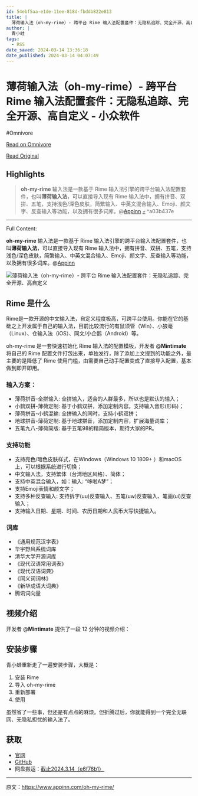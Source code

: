 ```yaml
---
id: 54ebf5aa-e1de-11ee-818d-fbddb822e813
title: |
  薄荷输入法（oh-my-rime）- 跨平台 Rime 输入法配置套件：无隐私追踪、完全开源、高自定义 - 小众软件
author: |
  青小蛙
tags:
  - RSS
date_saved: 2024-03-14 13:36:18
date_published: 2024-03-14 04:07:49
---
```


# 薄荷输入法（oh-my-rime）- 跨平台 Rime 输入法配置套件：无隐私追踪、完全开源、高自定义 - 小众软件
#Omnivore

[Read on Omnivore](https://omnivore.app/me/oh-my-rime-rime-18e3c1d86c3)

[Read Original](https://www.appinn.com/oh-my-rime/)

## Highlights

> **oh-my-rime** 输入法是一款基于 Rime 输入法引擎的跨平台输入法配置套件，也叫**薄荷输入法**，可以直接导入现有 Rime 输入法中，拥有拼音、双拼、五笔，支持浅色/深色皮肤，简繁输入、中英文混合输入、Emoji、颜文字、反查输入等功能，以及拥有很多词库。@[Appinn](https://www.appinn.com/oh-my-rime/) [⤴️](https://omnivore.app/me/oh-my-rime-rime-18e3c1d86c3#a03b437e-5028-452c-b377-288cffdf95d0)  ^a03b437e


--- 

Full Content: 

**oh-my-rime** 输入法是一款基于 Rime 输入法引擎的跨平台输入法配置套件，也叫**薄荷输入法**，可以直接导入现有 Rime 输入法中，拥有拼音、双拼、五笔，支持浅色/深色皮肤，简繁输入、中英文混合输入、Emoji、颜文字、反查输入等功能，以及拥有很多词库。@[Appinn](https://www.appinn.com/oh-my-rime/)

![薄荷输入法（oh-my-rime）- 跨平台 Rime 输入法配置套件：无隐私追踪、完全开源、高自定义](https://proxy-prod.omnivore-image-cache.app/1608x700,sXD4NhL_mwPSP4xgAEU5gohfqk1FlWltxJNpR_YPBclU/https://www.appinn.com/wp-content/uploads/2024/03/Appinn-feature-images-2024-03-14T150908.350.jpg "薄荷输入法（oh-my-rime）- 跨平台 Rime 输入法配置套件：无隐私追踪、完全开源、高自定义 1")

## Rime 是什么

Rime是一款开源的中文输入法，自定义程度极高，可跨平台使用。你能在它的基础之上开发属于自己的输入法，目前比较流行的有鼠须管（Win）、小狼毫（Linux）、仓输入法（iOS）、同文/小企鹅（Android）等。

oh-my-rime 是一套快速初始化 Rime 输入法的配置模板，开发者 @**Mintimate** 将自己的 Rime 配置文件打包出来，单独发行，除了添加上文提到的功能之外，最主要的是降低了 Rime 使用门槛，由需要自己动手配置变成了直接导入配置，基本做到即开即用。

### 输入方案：

* 薄荷拼音-全拼输入: 全拼输入，适合的人群最多，所以也是默认的输入；
* 小鹤双拼-薄荷定制: 基于小鹤双拼，添加定制内容。支持输入音形(形码)；
* 薄荷拼音-小鹤混输: 全拼输入的同时，支持小鹤双拼；
* 地球拼音-薄荷定制: 基于地球拼音，添加定制内容，扩展海量词库；
* 五笔九八-薄荷简版: 基于五笔98的精简版本，期待大家的PR。

### 支持功能

* 支持亮色/暗色皮肤样式，在Windows（Windows 10 1809+ ）和macOS上，可以根据系统进行切换；
* 中文输入法，支持繁体（台湾地区风格）、简体；
* 支持中英混合输入，如：输入: “哆啦A梦”；
* 支持Emoji表情和颜文字；
* 支持多种反查输入: 支持拆字(uu)反查输入、五笔(uw)反查输入、笔画(ui)反查输入；
* 支持输入日期、星期、时间、农历日期和人民币大写快捷输入。

### 词库

* 《通用规范汉字表》
* 华宇野风系统词库
* 清华大学开源词库
* 《现代汉语常用词表》
* 《现代汉语词典》
* 《同义词词林》
* 《新华成语大词典》
* 腾讯词向量

## 视频介绍

开发者 @**Mintimate** 提供了一段 12 分钟的视频介绍：

## 安装步骤

青小蛙重新走了一遍安装步骤，大概是：

1. 安装 Rime
2. 导入 oh-my-rime
3. 重新部署
4. 使用

虽然省了一些事，但还是有点点的麻烦。但折腾过后，你就能得到一个完全无联网、无隐私担忧的输入法了。

## 获取

* [官网](https://www.mintimate.cc/zh/)
* [GitHub](https://github.com/Mintimate/oh-my-rime)
* 网盘搬运：[截止2024.3.14（e6f76b1）](https://pan.quark.cn/s/dde3317e636f)

---

原文：https://www.appinn.com/oh-my-rime/
